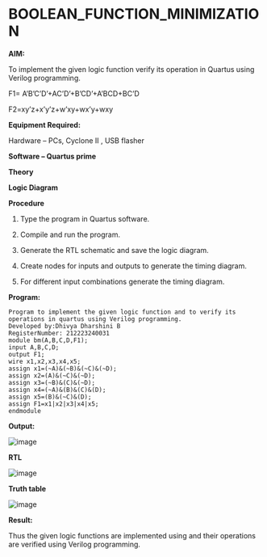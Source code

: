 # BOOLEAN_FUNCTION_MINIMIZATION

**AIM:**

To implement the given logic function verify its operation in Quartus using Verilog programming.

F1= A’B’C’D’+AC’D’+B’CD’+A’BCD+BC’D 

F2=xy’z+x’y’z+w’xy+wx’y+wxy

**Equipment Required:**

Hardware – PCs, Cyclone II , USB flasher

**Software – Quartus prime**

**Theory**

**Logic Diagram**

**Procedure**

1.	Type the program in Quartus software.

2.	Compile and run the program.

3.	Generate the RTL schematic and save the logic diagram.

4.	Create nodes for inputs and outputs to generate the timing diagram.

5.	For different input combinations generate the timing diagram.


**Program:**
```
Program to implement the given logic function and to verify its operations in quartus using Verilog programming. 
Developed by:Dhivya Dharshini B
RegisterNumber: 212223240031
module bm(A,B,C,D,F1); 
input A,B,C,D; 
output F1; 
wire x1,x2,x3,x4,x5; 
assign x1=(~A)&(~B)&(~C)&(~D); 
assign x2=(A)&(~C)&(~D); 
assign x3=(~B)&(C)&(~D); 
assign x4=(~A)&(B)&(C)&(D); 
assign x5=(B)&(~C)&(D); 
assign F1=x1|x2|x3|x4|x5; 
endmodule 
```

**Output:**

![image](https://github.com/dhivyadharshini2006/BOOLEAN_FUNCTION_MINIMIZATION/assets/144979490/031857ac-e7e9-419e-885d-0646c38fd6de)

**RTL**

![image](https://github.com/dhivyadharshini2006/BOOLEAN_FUNCTION_MINIMIZATION/assets/144979490/5f843a33-bf33-4900-abf1-4bb164d148a4)

**Truth table**

![image](https://github.com/dhivyadharshini2006/BOOLEAN_FUNCTION_MINIMIZATION/assets/144979490/a0c859e5-9a05-428f-90a2-629eb3f49d51)

**Result:**

Thus the given logic functions are implemented using and their operations are verified using Verilog programming.

